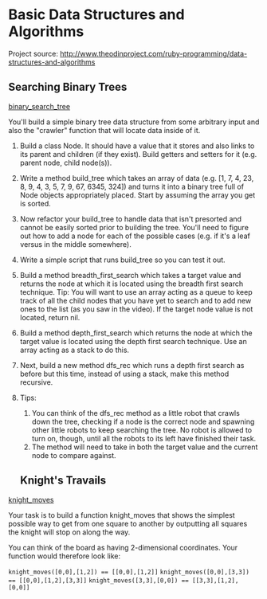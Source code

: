 # Basic Data Structures and Algorithms

Project source: http://www.theodinproject.com/ruby-programming/data-structures-and-algorithms

## Searching Binary Trees

[binary_search_tree](https://github.com/craftykate/odin-project/tree/master/Chapter_03-Advanced_Ruby/ch03_data_structures_and_algorithms/binary_search_tree.rb)

You'll build a simple binary tree data structure from some arbitrary input and also the "crawler" function that will locate data inside of it.

1. Build a class Node. It should have a value that it stores and also links to its parent and children (if they exist). Build getters and setters for it (e.g. parent node, child node(s)).
2. Write a method build_tree which takes an array of data (e.g. [1, 7, 4, 23, 8, 9, 4, 3, 5, 7, 9, 67, 6345, 324]) and turns it into a binary tree full of Node objects appropriately placed. Start by assuming the array you get is sorted.
3. Now refactor your build_tree to handle data that isn't presorted and cannot be easily sorted prior to building the tree. You'll need to figure out how to add a node for each of the possible cases (e.g. if it's a leaf versus in the middle somewhere).
4. Write a simple script that runs build_tree so you can test it out.
5. Build a method breadth_first_search which takes a target value and returns the node at which it is located using the breadth first search technique. Tip: You will want to use an array acting as a queue to keep track of all the child nodes that you have yet to search and to add new ones to the list (as you saw in the video). If the target node value is not located, return nil.
6. Build a method depth_first_search which returns the node at which the target value is located using the depth first search technique. Use an array acting as a stack to do this.
7. Next, build a new method dfs_rec which runs a depth first search as before but this time, instead of using a stack, make this method recursive.
8. Tips:
	1. You can think of the dfs_rec method as a little robot that crawls down the tree, checking if a node is the correct node and spawning other little robots to keep searching the tree. No robot is allowed to turn on, though, until all the robots to its left have finished their task.
	2. The method will need to take in both the target value and the current node to compare against.

	## Knight's Travails

[knight_moves](https://github.com/craftykate/odin-project/tree/master/Chapter_03-Advanced_Ruby/ch03_data_structures_and_algorithms/knight_moves.rb)

Your task is to build a function knight_moves that shows the simplest possible way to get from one square to another by outputting all squares the knight will stop on along the way.

You can think of the board as having 2-dimensional coordinates. Your function would therefore look like:

`knight_moves([0,0],[1,2]) == [[0,0],[1,2]]`
`knight_moves([0,0],[3,3]) == [[0,0],[1,2],[3,3]]`
`knight_moves([3,3],[0,0]) == [[3,3],[1,2],[0,0]]`